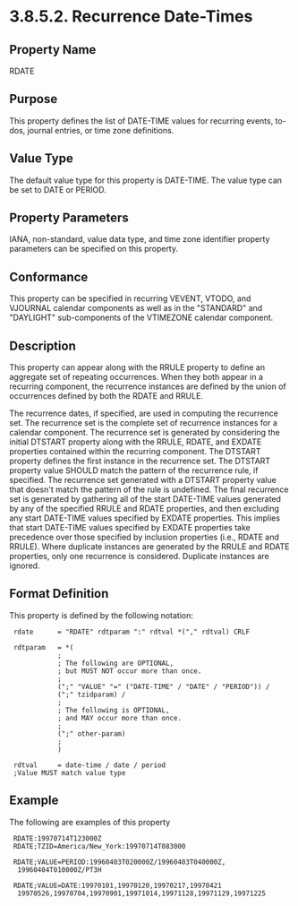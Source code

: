 # 3.8.5.2. Recurrence Date-Times

Property Name
-------------

RDATE

Purpose
-------

This property defines the list of DATE-TIME values for recurring events, to-dos,
journal entries, or time zone definitions.

Value Type
----------

The default value type for this property is DATE-TIME. The value type can be set
to DATE or PERIOD.

Property Parameters
-------------------

IANA, non-standard, value data type, and time zone identifier property
parameters can be specified on this property.

Conformance
-----------

This property can be specified in recurring VEVENT, VTODO, and VJOURNAL calendar
components as well as in the "STANDARD" and "DAYLIGHT" sub-components of the
VTIMEZONE calendar component.

Description
-----------

This property can appear along with the RRULE property to define an aggregate
set of repeating occurrences. When they both appear in a recurring component,
the recurrence instances are defined by the union of occurrences defined by both
the RDATE and RRULE.

The recurrence dates, if specified, are used in computing the recurrence set.
The recurrence set is the complete set of recurrence instances for a calendar
component. The recurrence set is generated by considering the initial DTSTART
property along with the RRULE, RDATE, and EXDATE properties contained within the
recurring component. The DTSTART property defines the first instance in the
recurrence set. The DTSTART property value SHOULD match the pattern of the
recurrence rule, if specified. The recurrence set generated with a DTSTART
property value that doesn't match the pattern of the rule is undefined. The
final recurrence set is generated by gathering all of the start DATE-TIME values
generated by any of the specified RRULE and RDATE properties, and then excluding
any start DATE-TIME values specified by EXDATE properties. This implies that
start DATE-TIME values specified by EXDATE properties take precedence over those
specified by inclusion properties (i.e., RDATE and RRULE). Where duplicate
instances are generated by the RRULE and RDATE properties, only one recurrence
is considered. Duplicate instances are ignored.

Format Definition
-----------------

This property is defined by the following notation:

```
 rdate      = "RDATE" rdtparam ":" rdtval *("," rdtval) CRLF
```

```
 rdtparam   = *(
            ;
            ; The following are OPTIONAL,
            ; but MUST NOT occur more than once.
            ;
            (";" "VALUE" "=" ("DATE-TIME" / "DATE" / "PERIOD")) /
            (";" tzidparam) /
            ;
            ; The following is OPTIONAL,
            ; and MAY occur more than once.
            ;
            (";" other-param)
            ;
            )
```

```
 rdtval     = date-time / date / period
 ;Value MUST match value type
```

Example
-------

The following are examples of this property

```
 RDATE:19970714T123000Z
 RDATE;TZID=America/New_York:19970714T083000
```

```
 RDATE;VALUE=PERIOD:19960403T020000Z/19960403T040000Z,
  19960404T010000Z/PT3H
```

```
 RDATE;VALUE=DATE:19970101,19970120,19970217,19970421
  19970526,19970704,19970901,19971014,19971128,19971129,19971225
```
